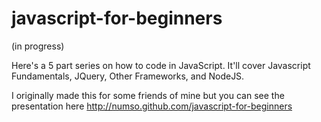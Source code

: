 javascript-for-beginners
========================

(in progress)

Here's a 5 part series on how to code in JavaScript. It'll cover Javascript Fundamentals, JQuery, Other Frameworks, and NodeJS.

I originally made this for some friends of mine but you can see the presentation here http://numso.github.com/javascript-for-beginners